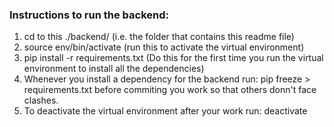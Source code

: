 ### Instructions to run the backend:
1. cd to this ./backend/ (i.e. the folder that contains this readme file)
2. source env/bin/activate    (run this to activate the virtual environment)
3. pip install -r requirements.txt   (Do this for the first time you run the virtual environment to install all the dependencies)
4. Whenever you install a dependency for the backend run: pip freeze > requirements.txt before commiting you work so that others donn't face clashes.
5. To deactivate the virtual environment after your work run: deactivate
